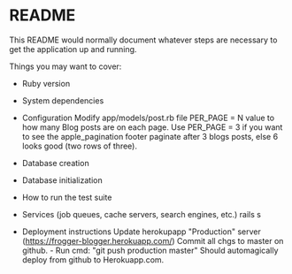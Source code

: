 # README

This README would normally document whatever steps are necessary to get the
application up and running.

Things you may want to cover:

* Ruby version

* System dependencies

* Configuration
Modify app/models/post.rb file PER_PAGE = N value to how many Blog posts
are on each page. Use PER_PAGE = 3 if you want to see the apple_pagination
footer paginate after 3 blogs posts, else 6 looks good (two rows of three).


* Database creation

* Database initialization

* How to run the test suite

* Services (job queues, cache servers, search engines, etc.)
rails s

* Deployment instructions
Update herokupapp "Production" server (https://frogger-blogger.herokuapp.com/)
Commit all chgs to master on github. - Run cmd:
    "git push production master"
Should automagically deploy from github to Herokuapp.com.
